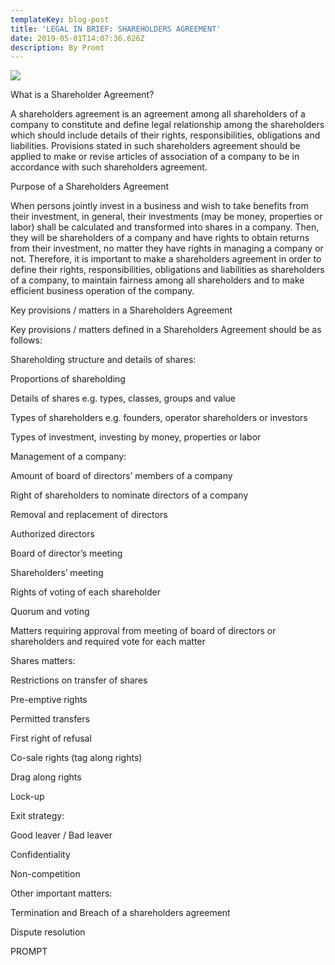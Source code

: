 ```yaml
---
templateKey: blog-post
title: 'LEGAL IN BRIEF: SHAREHOLDERS AGREEMENT'
date: 2019-05-01T14:07:36.626Z
description: By Promt
---
```

![](/img/shareholder-agreement.png)

What is a Shareholder Agreement?



 



A shareholders agreement is an agreement among all shareholders of a company to constitute and define legal relationship among the shareholders which should include details of their rights, responsibilities, obligations and liabilities. Provisions stated in such shareholders agreement should be applied to make or revise articles of association of a company to be in accordance with such shareholders agreement.



 



Purpose of a Shareholders Agreement



 



When persons jointly invest in a business and wish to take benefits from their investment, in general, their investments (may be money, properties or labor) shall be calculated and transformed into shares in a company. Then, they will be shareholders of a company and have rights to obtain returns from their investment, no matter they have rights in managing a company or not. Therefore, it is important to make a shareholders agreement in order to define their rights, responsibilities, obligations and liabilities as shareholders of a company, to maintain fairness among all shareholders and to make efficient business operation of the company.



 



Key provisions / matters in a Shareholders Agreement



 



Key provisions / matters defined in a Shareholders Agreement should be as follows:



Shareholding structure and details of shares:



Proportions of shareholding

Details of shares e.g. types, classes, groups and value

Types of shareholders e.g. founders, operator shareholders or investors

Types of investment, investing by money, properties or labor

Management of a company:



Amount of board of directors’ members of a company

Right of shareholders to nominate directors of a company

Removal and replacement of directors

Authorized directors

Board of director’s meeting

Shareholders’ meeting

Rights of voting of each shareholder

Quorum and voting

Matters requiring approval from meeting of board of directors or shareholders and required vote for each matter

Shares matters:



Restrictions on transfer of shares

Pre-emptive rights

Permitted transfers

First right of refusal

Co-sale rights (tag along rights)

Drag along rights

Lock-up

Exit strategy:



Good leaver / Bad leaver

Confidentiality

Non-competition

Other important matters:



Termination and Breach of a shareholders agreement

Dispute resolution

 



PROMPT
